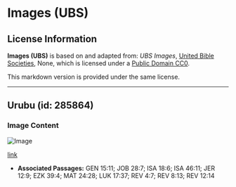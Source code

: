 # Images (UBS)

## License Information

**Images (UBS)** is based on and adapted from: _UBS Images_, [United Bible Societies](https://unitedbiblesocieties.org/), None, which is licensed under a [Public Domain CC0](https://creativecommons.org/public-domain/cc0/).

This markdown version is provided under the same license.



--------------------------------

## Urubu (id: 285864)

### Image Content

![Image](https://cdn.aquifer.bible/aquifer-content/resources/Media/WEB-0096_buzzard.jpg)

[link](https://cdn.aquifer.bible/aquifer-content/resources/Media/WEB-0096_buzzard.jpg)

* **Associated Passages:** GEN 15:11; JOB 28:7; ISA 18:6; ISA 46:11; JER 12:9; EZK 39:4; MAT 24:28; LUK 17:37; REV 4:7; REV 8:13; REV 12:14

